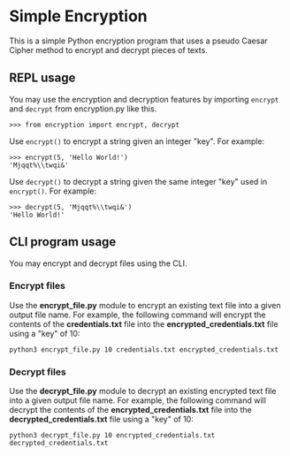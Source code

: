 # Simple Encryption

This is a simple Python encryption program that uses a pseudo Caesar Cipher method to encrypt and decrypt pieces of texts.

## REPL usage

You may use the encryption and decryption features by importing `encrypt` and `decrypt` from encryption.py like this.

```
>>> from encryption import encrypt, decrypt
```

Use `encrypt()` to encrypt a string given an integer "key". For example:

```
>>> encrypt(5, 'Hello World!')
'Mjqqt%\\twqi&'
```

Use `decrypt()` to decrypt a string given the same integer "key" used in `encrypt()`. For example:

```
>>> decrypt(5, 'Mjqqt%\\twqi&')
'Hello World!'
```

## CLI program usage

You may encrypt and decrypt files using the CLI.

### Encrypt files

Use the **encrypt_file.py** module to encrypt an existing text file into a given output file name. For example, the following command will encrypt the contents of the **credentials.txt** file into the **encrypted_credentials.txt** file using a "key" of 10:

```
python3 encrypt_file.py 10 credentials.txt encrypted_credentials.txt
```

### Decrypt files

Use the **decrypt_file.py** module to decrypt an existing encrypted text file into a given output file name. For example, the following command will decrypt the contents of the **encrypted_credentials.txt** file into the **decrypted_credentials.txt** file using a "key" of 10:

```
python3 decrypt_file.py 10 encrypted_credentials.txt decrypted_credentials.txt
```